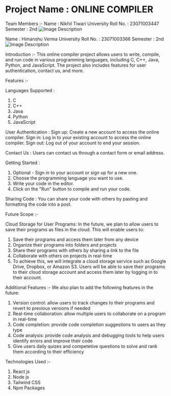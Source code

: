 # Project Name : ONLINE COMPILER

Team Members :-
Name : Nikhil Tiwari 
University Roll No. : 23071003447
Semester : 2nd
![Image Description](./client-side-code/src/images/nikhil.jpeg.jpg)

Name : Himanshu Verma 
University Roll No. : 23071003366
Semester : 2nd
![Image Description](./client-side-code/src/images/himanshu.jpg)

Introduction :-
This online compiler project allows users to write, compile, and run code in various programming languages, including C, C++, Java, Python, and JavaScript. The project also includes features for user authentication, contact us, and more.

Features :-

Languages Supported :
1. C
2. C++
3. Java
4. Python
5. JavaScript

User Authentication :
Sign up: Create a new account to access the online compiler.
Sign in: Log in to your existing account to access the online compiler.
Sign out: Log out of your account to end your session.

Contact Us :
Users can contact us through a contact form or email address.

Getting Started :
1. Optional - Sign in to your account or sign up for a new one.
2. Choose the programming language you want to use.
3. Write your code in the editor.
4. Click on the "Run" button to compile and run your code.

Sharing Code :
You can share your code with others by pasting and formatting the code into a post.

Future Scope :-

Cloud Storage for User Programs:
In the future, we plan to allow users to save their programs as files in the cloud. This will enable users to:

1. Save their programs and access them later from any device
2. Organize their programs into folders and projects
3. Share their programs with others by sharing a link to the file
4. Collaborate with others on projects in real-time
5. To achieve this, we will integrate a cloud storage service such as Google Drive, Dropbox, or Amazon S3. Users will be able to save their programs to their cloud storage account and access them later by logging in to their account.

Additional Features :-
We also plan to add the following features in the future:

1. Version control: allow users to track changes to their programs and revert to previous versions if needed
2. Real-time collaboration: allow multiple users to collaborate on a program in real-time
3. Code completion: provide code completion suggestions to users as they type
4. Code analysis: provide code analysis and debugging tools to help users identify errors and improve their code
5. Give users daily quizes and competetive questions to solve and rank  them according to their efficiency

Technologies Used :-
1. React js
2. Node js
3. Tailwind CSS
4. Npm Packages







